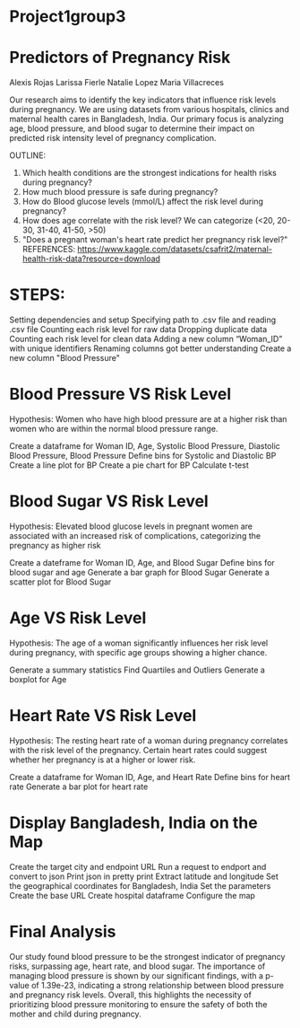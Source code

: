 # Project1group3

# Predictors of Pregnancy Risk

Alexis Rojas
Larissa Fierle
Natalie Lopez
Maria Villacreces

Our research aims to identify the key indicators that influence risk levels during pregnancy. We are using datasets from various hospitals, clinics and maternal health cares in Bangladesh, India. Our primary focus is analyzing age, blood pressure, and blood sugar to determine their impact on predicted risk intensity level of pregnancy complication.

OUTLINE:
1.	Which health conditions are the strongest indications for health risks during pregnancy?
2.	How much blood pressure is safe during pregnancy?
3.	How do Blood glucose levels (mmol/L) affect the risk level during pregnancy?
4.	How does age correlate with the risk level? We can categorize (<20, 20-30, 31-40, 41-50, >50)
5.	"Does a pregnant woman's heart rate predict her pregnancy risk level?"
REFERENCES:
https://www.kaggle.com/datasets/csafrit2/maternal-health-risk-data?resource=download


# STEPS:

Setting dependencies and setup
Specifying path to .csv file and reading .csv file
Counting each risk level for raw data
Dropping duplicate data
Counting each risk level for clean data
Adding a new column “Woman_ID” with unique identifiers
Renaming columns got better understanding
Create a new column "Blood Pressure"

# Blood Pressure VS Risk Level
Hypothesis:
Women who have high blood pressure are at a higher risk than women who are within the normal blood pressure range.

Create a dataframe for Woman ID, Age, Systolic Blood Pressure, Diastolic Blood Pressure, Blood Pressure
Define bins for Systolic and Diastolic BP
Create a line plot for BP
Create a pie chart for BP
Calculate t-test

# Blood Sugar VS Risk Level
Hypothesis:
Elevated blood glucose levels in pregnant women are associated with an increased risk of complications, categorizing the pregnancy as higher risk

Create a dateframe for Woman ID, Age, and Blood Sugar
Define bins for blood sugar and age
Generate a bar graph for Blood Sugar
Generate a scatter plot for Blood Sugar

# Age VS Risk Level
Hypothesis:
The age of a woman significantly influences her risk level during pregnancy, with specific age groups showing a higher chance.

Generate a summary statistics
Find Quartiles and Outliers
Generate a boxplot for Age

# Heart Rate VS Risk Level
Hypothesis:
The resting heart rate of a woman during pregnancy correlates with the risk level of the pregnancy. Certain heart rates could suggest whether her pregnancy is at a higher or lower risk.

Create a dataframe for Woman ID, Age, and Heart Rate
Define bins for heart rate
Generate a bar plot for heart rate

# Display Bangladesh, India on the Map

Create the target city and endpoint URL
Run a request to endport and convert to json
Print json in pretty print
Extract latitude and longitude
Set the geographical coordinates for Bangladesh, India
Set the parameters
Create the base URL
Create hospital dataframe
Configure the map

# Final Analysis
Our study found blood pressure to be the strongest indicator of pregnancy risks, surpassing age, heart rate, and blood sugar. The importance of managing blood pressure is shown by our significant findings, with a p-value of 1.39e-23, indicating a strong relationship between blood pressure and pregnancy risk levels. Overall, this highlights the necessity of prioritizing blood pressure monitoring to ensure the safety of both the mother and child during pregnancy.
